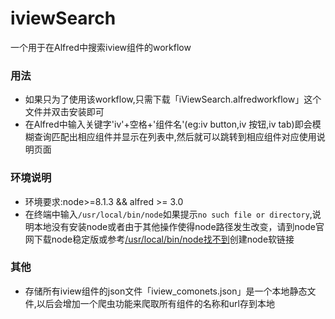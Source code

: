 # iviewSearch
一个用于在Alfred中搜索iview组件的workflow

### 用法

* 如果只为了使用该workflow,只需下载「iViewSearch.alfredworkflow」这个文件并双击安装即可
* 在Alfred中输入关键字'iv'+空格+'组件名'(eg:iv button,iv 按钮,iv tab)即会模糊查询匹配出相应组件并显示在列表中,然后就可以跳转到相应组件对应使用说明页面

### 环境说明
* 环境要求:node>=8.1.3 && alfred >= 3.0
* 在终端中输入`/usr/local/bin/node`如果提示`no such file or directory`,说明本地没有安装node或者由于其他操作使得node路径发生改变，请到node官网下载node稳定版或参考[/usr/local/bin/node找不到](http://www.caotama.com/9535.html)创建node软链接

### 其他
* 存储所有iview组件的json文件「iview_comonets.json」是一个本地静态文件,以后会增加一个爬虫功能来爬取所有组件的名称和url存到本地 
